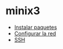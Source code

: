 
# minix3

* [Instalar paquetes](https://veopinguinos.wordpress.com/2015/03/02/minix-3-ii-configuracion-y-algo-de-administracion/)
* [Configurar la red](https://wiki.minix3.org/doku.php?id=usersguide:networkconfiguration)
* [SSH](https://wiki.minix3.org/doku.php?id=usersguide:settingupssh)
